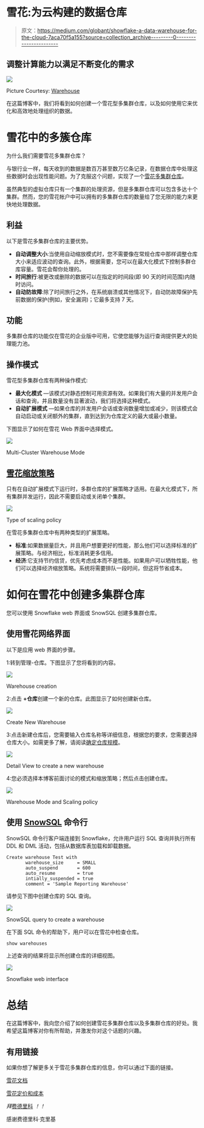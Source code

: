 # 雪花:为云构建的数据仓库

> 原文：<https://medium.com/globant/showflake-a-data-warehouse-for-the-cloud-7aca70f5a155?source=collection_archive---------0----------------------->

## 调整计算能力以满足不断变化的需求

![](img/5578c411e5fcdb456f43036e9bf87ea2.png)

Picture Courtesy: [Warehouse](https://www.youtube.com/watch?v=aSEu8cAtcKA&list=PL4IM5KTx_T7hfAKKl_fLtr_yprrtXcvNu)

在这篇博客中，我们将看到如何创建一个雪花型多集群仓库，以及如何使用它来优化和高效地处理组织的数据。

# 雪花中的多簇仓库

为什么我们需要雪花多集群仓库？

与银行业一样，每天收到的数据是数百万甚至数万亿条记录，在数据仓库中处理这些数据时会出现性能问题。为了克服这个问题，实现了一个[雪花多集群仓库](https://docs.snowflake.com/en/user-guide/warehouses-multicluster.html)。

虽然典型的虚拟仓库只有一个集群的处理资源，但是多集群仓库可以包含多达十个集群。然而，您的雪花帐户中可以拥有的多集群仓库的数量给了您无限的能力来更快地处理数据。

## 利益

以下是雪花多集群仓库的主要优势。

*   **自动调整大小**:当使用自动缩放模式时，您不需要像在常规仓库中那样调整仓库大小来适应波动的查询。此外，根据需要，您可以在最大化模式下控制多群仓库容量。雪花会帮你处理的。
*   **时间旅行**:被更改或删除的数据可以在指定的时间段(即 90 天的时间范围)内随时访问。
*   **自动防故障**:除了时间旅行之外，在系统崩溃或其他情况下，自动防故障保护先前数据的保护(例如，安全漏洞)；它最多支持 7 天。

## **功能**

多集群仓库的功能仅在雪花的企业版中可用，它使您能够为运行查询提供更大的处理能力池。

## 操作模式

雪花型多集群仓库有两种操作模式:

*   **最大化模式** —该模式对静态控制可用资源有效。如果我们有大量的并发用户会话和查询，并且数量没有显著波动，我们将选择这种模式。
*   **自动扩展模式** —如果仓库的并发用户会话或查询数量增加或减少，则该模式会自动启动或关闭额外的集群，直到达到为仓库定义的最大或最小数量。

下图显示了如何在雪花 Web 界面中选择模式。

![](img/1c8df592fec9e7836bde09650c6c3d25.png)

Multi-Cluster Warehouse Mode

## [雪花缩放策略](https://www.youtube.com/watch?v=orwPD5nxCN4)

只有在自动扩展模式下运行时，多群仓库的扩展策略才适用。在最大化模式下，所有集群并发运行，因此不需要启动或关闭单个集群。

![](img/152121da460f6da0647593c8967da1d2.png)

Type of scaling policy

在雪花多集群仓库中有两种类型的扩展策略。

*   **标准**:如果数据量巨大，并且用户想要更好的性能，那么他们可以选择标准的扩展策略。与经济相比，标准消耗更多信用。
*   **经济**:它支持节约信贷，优先考虑成本而不是性能。如果用户可以牺牲性能，他们可以选择经济缩放策略。系统将需要排队一段时间，但这将节省成本。

# **如何在雪花中创建多集群仓库**

您可以使用 Snowflake web 界面或 SnowSQL 创建多集群仓库。

## **使用雪花网络界面**

以下是应用 web 界面的步骤。

1:转到管理-仓库。下图显示了您将看到的内容。

![](img/4117ccb1d6eedbcf80e6976ffd4cee7d.png)

Warehouse creation

2:点击 **+仓库**创建一个新的仓库。此图显示了如何创建新仓库。

![](img/a5e0661946feac747046d7e50538148b.png)

Create New Warehouse

3:点击新建仓库后，您需要输入仓库名称等详细信息，根据您的要求，您需要选择仓库大小。如需更多了解，请阅读[确定仓库规模](https://docs.snowflake.com/en/user-guide/warehouses-overview.html)。

![](img/ad02e83fba30d0db1d04f942f68db2c4.png)

Detail View to create a new warehouse

4:您必须选择本博客前面讨论的模式和缩放策略；然后点击创建仓库。

![](img/8a93baec0fdbb20fb63a1b0904433f2f.png)

Warehouse Mode and Scaling policy

## 使用 [**SnowSQL**](https://docs.snowflake.com/en/user-guide/snowsql.html) **命令行**

SnowSQL 命令行客户端连接到 Snowflake，允许用户运行 SQL 查询并执行所有 DDL 和 DML 活动，包括从数据库表加载和卸载数据。

```
Create warehouse Test with
       warehouse_size     = SMALL
       auto_suspend       = 600
       auto_resume        = true
       intially_suspended = true
       comment = 'Sample Reporting Warehouse'
```

请参见下图中创建仓库的 SQL 查询。

![](img/febc78bed47d13dc04241b1dc46298db.png)

SnowSQL query to create a warehouse

在下面 SQL 命令的帮助下，用户可以在雪花中检查仓库。

```
show warehouses
```

上述查询的结果将显示所创建仓库的详细视图。

![](img/2aaeb142626e123e8dd168669848bb99.png)

Snowflake web interface

# **总结**

在这篇博客中，我向您介绍了如何创建雪花多集群仓库以及多集群仓库的好处。我希望这篇博客对你有所帮助，并激发你对这个话题的兴趣。

## **有用链接**

如果你想了解更多关于雪花多集群仓库的信息，你可以通过下面的链接。

[雪花文档](https://docs.snowflake.com/en/user-guide/warehouses-multicluster.html)

[雪花定价和成本](https://www.snowflake.com/pricing/)

*拜*[费德里科](https://fkereki.medium.com/) *！！*

感谢费德里科·克里基